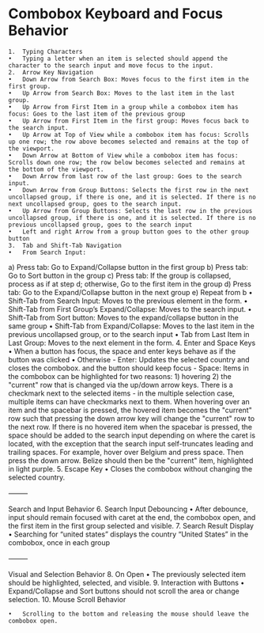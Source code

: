# Combobox Keyboard and Focus Behavior

	1.	Typing Characters
	•	Typing a letter when an item is selected should append the character to the search input and move focus to the input.
	2.	Arrow Key Navigation
	•	Down Arrow from Search Box: Moves focus to the first item in the first group.
	•	Up Arrow from Search Box: Moves to the last item in the last group.
	•	Up Arrow from First Item in a group while a combobox item has focus: Goes to the last item of the previous group
	•	Up Arrow from First Item in the first group: Moves focus back to the search input.
	•	Up Arrow at Top of View while a combobox item has focus: Scrolls up one row; the row above becomes selected and remains at the top of the viewport.
	•	Down Arrow at Bottom of View while a combobox item has focus: Scrolls down one row; the row below becomes selected and remains at the bottom of the viewport.
	•	Down Arrow from last row of the last group: Goes to the search input.
	•	Down Arrow from Group Buttons: Selects the first row in the next uncollapsed group, if there is one, and it is selected. If there is no next uncollapsed group, goes to the search input.
	•	Up Arrow from Group Buttons: Selects the last row in the previous uncollapsed group, if there is one, and it is selected. If there is no previous uncollapsed group, goes to the search input
	•	Left and right Arrow from a group button goes to the other group button 
	3.	Tab and Shift-Tab Navigation
	•	From Search Input:
a) Press tab: Go to Expand/Collapse button in the first group
b) Press tab: Go to Sort button in the group
c) Press tab: If the group is collapsed, process as if at step d; otherwise, Go to the first item in the group
d) Press tab: Go to the Expand/Collapse button in the next group
e) Repeat from b
	•	Shift-Tab from Search Input: Moves to the previous element in the form.
	•	Shift-Tab from First Group’s Expand/Collapse: Moves to the search input.
	•	Shift-Tab from Sort button: Moves to the expand/collapse button in the same group
	•	Shift-Tab from Expand/Collapse: Moves to the last item in the previous uncollapsed group, or to the search input
	•	Tab from Last Item in Last Group: Moves to the next element in the form.
	4.	Enter and Space Keys
	•	When a button has focus, the space and enter keys behave as if the button was clicked
	•	Otherwise
    - Enter: Updates the selected country and closes the combobox.
    and the button should keep focus
	  -	Space: Items in the combobox can be highlighted for two reasons: 1) hovering 2) the "current" row that is changed via the up/down arrow keys. There is a checkmark next to the selected items - in the multiple selection case, multiple items can have checkmarks next to them. When hovering over an item and the spacebar is pressed, the hovered item becomes the "current" row such that pressing the down arrow key will change the "current" row to the next row. If there is no hovered item when the spacebar is pressed, the space should be added to the search input depending on where the caret is located, with the exception that the search input self-truncates leading and trailing spaces. For example, hover over Belgium and press space. Then press the down arrow. Belize should then be the "current" item, highlighted in light purple.
	5.	Escape Key
	•	Closes the combobox without changing the selected country.

⸻

Search and Input Behavior
	6.	Search Input Debouncing
	•	After debounce, input should remain focused with caret at the end, the combobox open, and the first item in the first group selected and visible.
	7.	Search Result Display
	•	Searching for “united states” displays the country “United States” in the combobox, once in each group

⸻

Visual and Selection Behavior
	8.	On Open
	•	The previously selected item should be highlighted, selected, and visible.
	9.	Interaction with Buttons
	•	Expand/Collapse and Sort buttons should not scroll the area or change selection.
	10.	Mouse Scroll Behavior

	•	Scrolling to the bottom and releasing the mouse should leave the combobox open.
